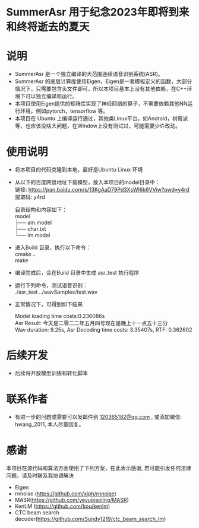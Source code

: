 # SummerAsr 用于纪念2023年即将到来和终将逝去的夏天

# 说明
- SummerAsr 是一个独立编译的大范围连续语音识别系统(ASR)。
- SummerAsr 的底层计算库使用Eigen，Eigen是一套模板定义的函数，大部分情况下，只需要包含头文件即可，所以本项目基本上没有其他依赖，在C++环境下可以独立编译和运行。
- 本项目使用Eigen提供的矩阵库实现了神经网络的算子，不需要依赖其他NN运行环境，例如pytorch，tensorflow 等。
- 本项目在 Ubuntu 上编译运行通过，其他类Linux平台，如Android，树莓派等，也应该没啥大问题，在Window上没有测试过，可能需要少许改动。

# 使用说明
- 将本项目的代码克隆到本地，最好是Ubuntu Linux 环境
- 从以下的百度网盘地址下载模型，放入本项目的model目录中：  
  链接: https://pan.baidu.com/s/13KgAaD79Pd3XsWI6k6VViw?pwd=y4rd 提取码: y4rd

  目录结构和内容如下：  
   model  
   ├── am.model  
   ├── char.txt  
   └── lm.model  
	  
- 进入Build 目录，执行以下命令：  
  cmake ..  
  make 

- 编译完成后，会在Build 目录中生成 asr_test 执行程序
- 运行下列命令，测试语音识别：  
  ./asr_test ../wavSamples/test.wav
- 正常情况下，可得到如下结果

  Model loading time costs:0.236086s  
  Asr Result: 今天是二零二二年五月四号现在是晚上十一点五十三分  
  Wav duration: 9.25s, Asr Decoding time costs: 3.35407s, RTF: 0.362602  

# 后续开发
- 后续将开放模型训练和转化脚本

# 联系作者
- 有进一步的问题或需要可以发邮件到 120365182@qq.com , 或添加微信: hwang_2011, 本人尽量回复。

# 感谢
本项目在源代码和算法方面使用了下列方案，在此表示感谢, 若可能引发任何法律问题，请及时联系我协调解决
- Eigen 
- rnnoise (https://github.com/xiph/rnnoise)
- MASR(https://github.com/yeyupiaoling/MASR)
- KenLM (https://github.com/kpu/kenlm)
- CTC beam search decoder(https://github.com/Sundy1219/ctc_beam_search_lm)

